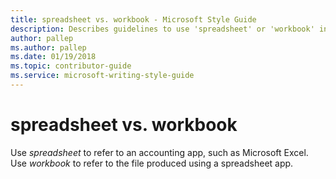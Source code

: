 ```yaml
---
title: spreadsheet vs. workbook - Microsoft Style Guide
description: Describes guidelines to use 'spreadsheet' or 'workbook' in Microsoft documents.
author: pallep
ms.author: pallep
ms.date: 01/19/2018
ms.topic: contributor-guide
ms.service: microsoft-writing-style-guide
---
```


# spreadsheet vs. workbook

Use *spreadsheet* to refer to an accounting app, such as Microsoft Excel. Use *workbook* to refer to the file produced using a spreadsheet app.
